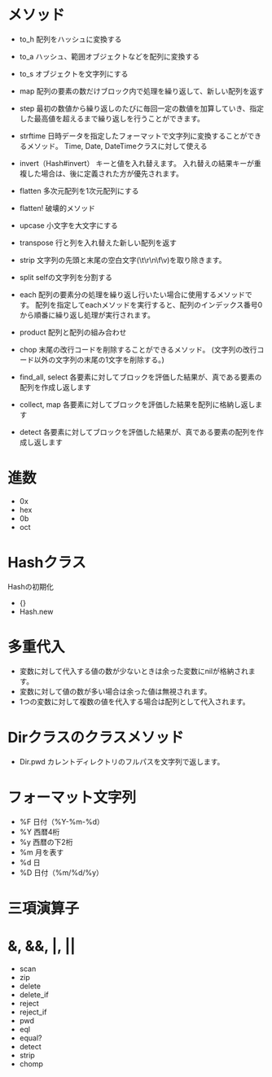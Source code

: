 # メソッド

- to_h
配列をハッシュに変換する

- to_a
ハッシュ、範囲オブジェクトなどを配列に変換する

- to_s
オブジェクトを文字列にする

- map
配列の要素の数だけブロック内で処理を繰り返して、新しい配列を返す

- step
最初の数値から繰り返しのたびに毎回一定の数値を加算していき、指定した最高値を超えるまで繰り返しを行うことができます。

- strftime
日時データを指定したフォーマットで文字列に変換することができるメソッド。
Time, Date, DateTimeクラスに対して使える

- invert（Hash#invert）
キーと値を入れ替えます。
入れ替えの結果キーが重複した場合は、後に定義された方が優先されます。

- flatten
多次元配列を1次元配列にする

- flatten!
破壊的メソッド

- upcase
小文字を大文字にする

- transpose
行と列を入れ替えた新しい配列を返す

- strip 
文字列の先頭と末尾の空白文字(\t\r\n\f\v)を取り除きます。

- split 
selfの文字列を分割する

- each
配列の要素分の処理を繰り返し行いたい場合に使用するメソッドです。
配列を指定してeachメソッドを実行すると、配列のインデックス番号0から順番に繰り返し処理が実行されます。

- product 
配列と配列の組み合わせ

- chop 
末尾の改行コードを削除することができるメソッド。
(文字列の改行コード以外の文字列の末尾の1文字を削除する。)

- find_all, select
各要素に対してブロックを評価した結果が、真である要素の配列を作成し返します

- collect, map
各要素に対してブロックを評価した結果を配列に格納し返します

- detect
各要素に対してブロックを評価した結果が、真である要素の配列を作成し返します


# 進数

- 0x
- hex
- 0b
- oct

# Hashクラス

Hashの初期化
- {}
- Hash.new 


# 多重代入
- 変数に対して代入する値の数が少ないときは余った変数にnilが格納されます。
- 変数に対して値の数が多い場合は余った値は無視されます。
- 1つの変数に対して複数の値を代入する場合は配列として代入されます。


# Dirクラスのクラスメソッド

- Dir.pwd
カレントディレクトリのフルパスを文字列で返します。

# フォーマット文字列

- %F   日付（%Y-%m-%d）
- %Y   西暦4桁
- %y   西暦の下2桁
- %m   月を表す
- %d   日
- %D   日付（%m/%d/%y）

# 三項演算子

# &, &&, |, ||

- scan
- zip 
- delete 
- delete_if 
- reject
- reject_if
- pwd
- eql
- equal?
- detect
- strip
- chomp